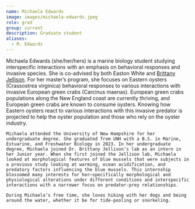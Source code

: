 ```yaml
---
name: Michaela Edwards
image: images/michaela-edwards.jpeg
role: grad
group: current
description: Graduate student
aliases:
  - M. Edwards
---
```


Michaela Edwards (she/her/hers) is a marine biology student studying interspecific interactions with an emphasis on behavioral responses and invasive species. She is co-advised by both Easton White and [Brittany Jellison](https://colsa.unh.edu/person/brittany-jellison). For her master’s program, she focuses on Eastern oysters (Crassostrea virginica) behavioral responses to various interactions with invasive European green crabs (Carcinus maenas). European green crabs populations along the New England coast are currently thriving, and European green crabs are known to consume oysters. Knowing how Eastern oysters react to various interactions with this invasive predator is projected to help the oyster population and those who rely on the oyster industry. 

	Michaela attended the University of New Hampshire for her undergraduate degree. She graduated from UNH with a B.S. in Marine, Estuarine, and Freshwater Biology in 2023. In her undergraduate degree, Michaela joined Dr. Brittany Jellison’s lab as an intern in her Junior year. When she first joined the Jellison lab, Michaela looked at morphological features of blue mussels that were subjects in a previous study looking at warming, ocean acidification, and predatory factors influencing the blue mussels. This internship blossomed many interests for her—specifically morphological and physiological alterations under different conditions and interspecific interactions with a narrower focus on predator-prey relationships. 

	During Michaela’s free time, she loves hiking with her dogs and being around the water, whether it be for tide-pooling or snorkeling. 
